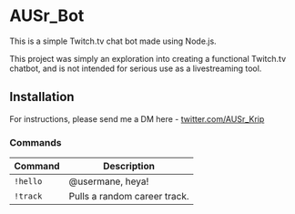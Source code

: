 # AUSr_Bot

This is a simple Twitch.tv chat bot made using Node.js.

This project was simply an exploration into creating a functional Twitch.tv chatbot, and is not intended for serious use as a livestreaming tool.

## Installation

For instructions, please send me a DM here - [twitter.com/AUSr_Krip](https://twitter.com/kR1pL3_kHuN7z)

### Commands

Command              | Description
---------------------|------------
`!hello`             | @usermane, heya!
`!track`             | Pulls a random career track.
